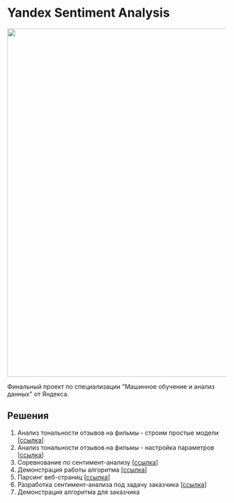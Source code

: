 # Yandex Sentiment Analysis

<p align="center"> 
<img src="https://hsto.org/files/646/f8f/375/646f8f375e71400ab535734dc6ce9f4e.jpg" width="800">
</p>

Финальный проект по специализации "Машинное обучение и анализ данных" от Яндекса.

## Решения

1. Анализ тональности отзывов на фильмы - строим простые модели [[ссылка](https://github.com/SergeyShk/Yandex-Sentiment-Analysis/blob/master/1.%20%D0%90%D0%BD%D0%B0%D0%BB%D0%B8%D0%B7%20%D1%82%D0%BE%D0%BD%D0%B0%D0%BB%D1%8C%D0%BD%D0%BE%D1%81%D1%82%D0%B8%20%D0%BE%D1%82%D0%B7%D1%8B%D0%B2%D0%BE%D0%B2%20%D0%BD%D0%B0%20%D1%84%D0%B8%D0%BB%D1%8C%D0%BC%D1%8B%20-%20%D1%81%D1%82%D1%80%D0%BE%D0%B8%D0%BC%20%D0%BF%D1%80%D0%BE%D1%81%D1%82%D1%8B%D0%B5%20%D0%BC%D0%BE%D0%B4%D0%B5%D0%BB%D0%B8/Week%201.ipynb)]
2. Анализ тональности отзывов на фильмы - настройка параметров [[ссылка](https://github.com/SergeyShk/Yandex-Sentiment-Analysis/blob/master/2.%20%D0%90%D0%BD%D0%B0%D0%BB%D0%B8%D0%B7%20%D1%82%D0%BE%D0%BD%D0%B0%D0%BB%D1%8C%D0%BD%D0%BE%D1%81%D1%82%D0%B8%20%D0%BE%D1%82%D0%B7%D1%8B%D0%B2%D0%BE%D0%B2%20%D0%BD%D0%B0%20%D1%84%D0%B8%D0%BB%D1%8C%D0%BC%D1%8B%20-%20%D0%BD%D0%B0%D1%81%D1%82%D1%80%D0%BE%D0%B9%D0%BA%D0%B0%20%D0%BF%D0%B0%D1%80%D0%B0%D0%BC%D0%B5%D1%82%D1%80%D0%BE%D0%B2/Week%202.ipynb)]
3. Соревнование по сентимент-анализу [[ссылка](https://github.com/SergeyShk/Yandex-Sentiment-Analysis/blob/master/3.%20%D0%A1%D0%BE%D1%80%D0%B5%D0%B2%D0%BD%D0%BE%D0%B2%D0%B0%D0%BD%D0%B8%D0%B5%20%D0%BF%D0%BE%20%D1%81%D0%B5%D0%BD%D1%82%D0%B8%D0%BC%D0%B5%D0%BD%D1%82-%D0%B0%D0%BD%D0%B0%D0%BB%D0%B8%D0%B7%D1%83/Week%203.ipynb)]
4. Демонстрация работы алгоритма [[ссылка](https://github.com/SergeyShk/Yandex-Sentiment-Analysis/tree/master/4.%20%D0%94%D0%B5%D0%BC%D0%BE%D0%BD%D1%81%D1%82%D1%80%D0%B0%D1%86%D0%B8%D1%8F%20%D1%80%D0%B0%D0%B1%D0%BE%D1%82%D1%8B%20%D0%B0%D0%BB%D0%B3%D0%BE%D1%80%D0%B8%D1%82%D0%BC%D0%B0)]
5. Парсинг веб-страниц [[ссылка](https://github.com/SergeyShk/Yandex-Sentiment-Analysis/blob/master/5.%20%D0%9F%D0%B0%D1%80%D1%81%D0%B8%D0%BD%D0%B3%20%D0%B2%D0%B5%D0%B1-%D1%81%D1%82%D1%80%D0%B0%D0%BD%D0%B8%D1%86/Week%205.ipynb)]
6. Разработка сентимент-анализа под задачу заказчика [[ссылка](https://github.com/SergeyShk/Yandex-Sentiment-Analysis/blob/master/6.%20%D0%A0%D0%B0%D0%B7%D1%80%D0%B0%D0%B1%D0%BE%D1%82%D0%BA%D0%B0%20%D1%81%D0%B5%D0%BD%D1%82%D0%B8%D0%BC%D0%B5%D0%BD%D1%82-%D0%B0%D0%BD%D0%B0%D0%BB%D0%B8%D0%B7%D0%B0%20%D0%BF%D0%BE%D0%B4%20%D0%B7%D0%B0%D0%B4%D0%B0%D1%87%D1%83%20%D0%B7%D0%B0%D0%BA%D0%B0%D0%B7%D1%87%D0%B8%D0%BA%D0%B0/Week%206.ipynb)]
7. Демонстрация алгоритма для заказчика
